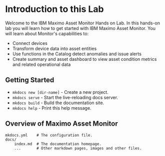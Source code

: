 # Introduction to this Lab

Welcome to the IBM Maximo Asset Monitor Hands on Lab.  In this hands-on lab you will learn how to get started with IBM Maximo Asset Monitor. You will learn about Monitor's capabilities to:

* Connect devices
* Transform device data into asset entities
* Use functions in the Catalog detect anomalies and issue alerts
* Create summary and asset dashboard to view asset condition metrics and related operational data

## Getting Started

* `mkdocs new [dir-name]` - Create a new project.
* `mkdocs serve` - Start the live-reloading docs server.
* `mkdocs build` - Build the documentation site.
* `mkdocs help` - Print this help message.

## Overview of Maximo Asset Monitor

    mkdocs.yml    # The configuration file.
    docs/
        index.md  # The documentation homepage.
        ...       # Other markdown pages, images and other files.

